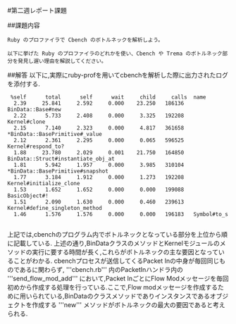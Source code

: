 #第二週レポート課題

##課題内容
```  
Ruby のプロファイラで Cbench のボトルネックを解析しよう。

以下に挙げた Ruby のプロファイラのどれかを使い、Cbench や Trema のボトルネック部分を発見し遅い理由を解説してください。  
```

##解答
以下に,実際にruby-profを用いてcbenchを解析した際に出力されたログを添付する.

```  
 %self      total      self      wait     child     calls  name
  2.39     25.841     2.592     0.000    23.250   186136   BinData::Base#new
  2.22      5.733     2.408     0.000     3.325   192208   Kernel#clone
  2.15      7.140     2.323     0.000     4.817   361658  *BinData::BasePrimitive#_value
  2.12      2.361     2.295     0.000     0.065   596525   Kernel#respond_to?
  1.88     23.780     2.029     0.001    21.750   164850   BinData::Struct#instantiate_obj_at
  1.81      5.942     1.957     0.000     3.985   310104  *BinData::BasePrimitive#snapshot
  1.77      3.184     1.912     0.000     1.273   192208   Kernel#initialize_clone
  1.53      1.652     1.652     0.000     0.000   199088   BasicObject#!
  1.51      2.090     1.630     0.000     0.460   239613   Kernel#define_singleton_method
  1.46      1.576     1.576     0.000     0.000   196183   Symbol#to_s
  
```

上記では,cbenchのプログラム内でボトルネックとなっている部分を上位から順に記載している.
上述の通り,BinDataクラスのメソッドとKernelモジュールのメソッドの実行に要する時間が長く,これらがボトルネックの主な要因となっていることがわかる.
cbenchプロセスが送信してくるPacket Inの中身が毎回同じものであるに関わらず, '''cbench.rb''' 内のPacketInハンドラ内の '''send_flow_mod_add''' において,Packet InごとにFlow Modメッセージを毎回初めから作成する処理を行っている.ここで,Flow modメッセージを作成するために用いられている,BinDataのクラスメソッドでありインスタンスであるオブジェクトを作成する '''new''' メソッドがボトルネックの最大の要因であると考えられる.